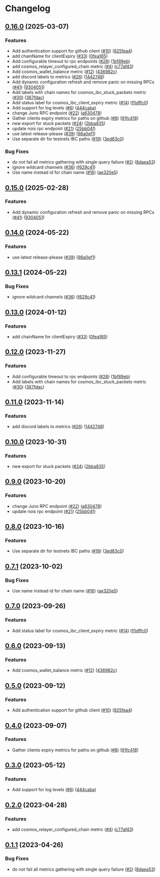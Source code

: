 # Changelog

## [0.16.0](https://github.com/archway-network/relayer_exporter/compare/v0.15.0...v0.16.0) (2025-03-07)


### Features

* Add authentication support for github client ([#10](https://github.com/archway-network/relayer_exporter/issues/10)) ([825fea4](https://github.com/archway-network/relayer_exporter/commit/825fea4ceb1654b02228f7403724d8db46e9a1a1))
* add chainName for clientExpiry ([#33](https://github.com/archway-network/relayer_exporter/issues/33)) ([0fea165](https://github.com/archway-network/relayer_exporter/commit/0fea1656a18ef27602938a42419ef69e641482d1))
* Add configurable timeout to rpc endpoints ([#28](https://github.com/archway-network/relayer_exporter/issues/28)) ([1bf89eb](https://github.com/archway-network/relayer_exporter/commit/1bf89eb0309d41d23cc355448f77144d876ec34d))
* add cosmos_relayer_configured_chain metric ([#4](https://github.com/archway-network/relayer_exporter/issues/4)) ([c77af43](https://github.com/archway-network/relayer_exporter/commit/c77af4369c3b5911681dfff54e9593ef6fd94548))
* Add cosmos_wallet_balance metric ([#12](https://github.com/archway-network/relayer_exporter/issues/12)) ([436982c](https://github.com/archway-network/relayer_exporter/commit/436982c5f83a97f73c3e4b6700f97bee68e5c2d6))
* add discord labels to metrics ([#26](https://github.com/archway-network/relayer_exporter/issues/26)) ([1442748](https://github.com/archway-network/relayer_exporter/commit/14427484b9bde6dcfcddcde8268622bf1fc6a443))
* Add dynamic configuration refresh and remove panic on missing RPCs ([#41](https://github.com/archway-network/relayer_exporter/issues/41)) ([9304051](https://github.com/archway-network/relayer_exporter/commit/93040513ff86fc0a4f5c929eee190634ff31a245))
* Add labels with chain names for cosmos_ibc_stuck_packets metric ([#30](https://github.com/archway-network/relayer_exporter/issues/30)) ([367fdac](https://github.com/archway-network/relayer_exporter/commit/367fdac3f8c0111181be67d6e68324f6dd923464))
* Add status label for cosmos_ibc_client_expiry metric ([#14](https://github.com/archway-network/relayer_exporter/issues/14)) ([f0dffc0](https://github.com/archway-network/relayer_exporter/commit/f0dffc0e3fd001a107ada8ed4f478ad3d29bf701))
* Add support for log levels ([#6](https://github.com/archway-network/relayer_exporter/issues/6)) ([444caba](https://github.com/archway-network/relayer_exporter/commit/444caba6f2526203ea27d543f5123a297e3175a7))
* change Juno RPC endpoint ([#22](https://github.com/archway-network/relayer_exporter/issues/22)) ([a630478](https://github.com/archway-network/relayer_exporter/commit/a63047843dbee597f59bb1234b194c3382eb8f6f))
* Gather clients expiry metrics for paths on github ([#8](https://github.com/archway-network/relayer_exporter/issues/8)) ([91fc418](https://github.com/archway-network/relayer_exporter/commit/91fc418769041b6865677f049e48f021738e0329))
* new export for stuck packets ([#24](https://github.com/archway-network/relayer_exporter/issues/24)) ([2bba835](https://github.com/archway-network/relayer_exporter/commit/2bba8359f4488b86230b3c9194fd2cb6011e347e))
* update nois rpc endpoint ([#21](https://github.com/archway-network/relayer_exporter/issues/21)) ([25bb04f](https://github.com/archway-network/relayer_exporter/commit/25bb04f1f43321792d304b7eef0bf4b79ed411d0))
* use latest release-please ([#39](https://github.com/archway-network/relayer_exporter/issues/39)) ([98a0ef1](https://github.com/archway-network/relayer_exporter/commit/98a0ef1b5d6f3a5f9a7a5d103a49ec78e326c785))
* Use separate dir for testnets IBC paths ([#19](https://github.com/archway-network/relayer_exporter/issues/19)) ([3ed83c0](https://github.com/archway-network/relayer_exporter/commit/3ed83c03836df28c90889478f068d7be3ae359d5))


### Bug Fixes

* do not fail all metrics gathering with single query failure ([#2](https://github.com/archway-network/relayer_exporter/issues/2)) ([8daea53](https://github.com/archway-network/relayer_exporter/commit/8daea535dfff140f607ccdb7dce668c4bfaebc59))
* ignore wildcard channels ([#36](https://github.com/archway-network/relayer_exporter/issues/36)) ([f629c41](https://github.com/archway-network/relayer_exporter/commit/f629c41e94ce72e3b9b8f7b752b2a58638de0269))
* Use name instead id for chain name ([#16](https://github.com/archway-network/relayer_exporter/issues/16)) ([ae320e5](https://github.com/archway-network/relayer_exporter/commit/ae320e5a612f14a1ded2f03247a60e9931a40069))

## [0.15.0](https://github.com/archway-network/relayer_exporter/compare/v0.14.0...v0.15.0) (2025-02-28)


### Features

* Add dynamic configuration refresh and remove panic on missing RPCs ([#41](https://github.com/archway-network/relayer_exporter/issues/41)) ([9304051](https://github.com/archway-network/relayer_exporter/commit/93040513ff86fc0a4f5c929eee190634ff31a245))

## [0.14.0](https://github.com/archway-network/relayer_exporter/compare/v0.13.1...v0.14.0) (2024-05-22)


### Features

* use latest release-please ([#39](https://github.com/archway-network/relayer_exporter/issues/39)) ([98a0ef1](https://github.com/archway-network/relayer_exporter/commit/98a0ef1b5d6f3a5f9a7a5d103a49ec78e326c785))

## [0.13.1](https://github.com/archway-network/relayer_exporter/compare/v0.13.0...v0.13.1) (2024-05-22)


### Bug Fixes

* ignore wildcard channels ([#36](https://github.com/archway-network/relayer_exporter/issues/36)) ([f629c41](https://github.com/archway-network/relayer_exporter/commit/f629c41e94ce72e3b9b8f7b752b2a58638de0269))

## [0.13.0](https://github.com/archway-network/relayer_exporter/compare/v0.12.0...v0.13.0) (2024-01-12)


### Features

* add chainName for clientExpiry ([#33](https://github.com/archway-network/relayer_exporter/issues/33)) ([0fea165](https://github.com/archway-network/relayer_exporter/commit/0fea1656a18ef27602938a42419ef69e641482d1))

## [0.12.0](https://github.com/archway-network/relayer_exporter/compare/v0.11.0...v0.12.0) (2023-11-27)


### Features

* Add configurable timeout to rpc endpoints ([#28](https://github.com/archway-network/relayer_exporter/issues/28)) ([1bf89eb](https://github.com/archway-network/relayer_exporter/commit/1bf89eb0309d41d23cc355448f77144d876ec34d))
* Add labels with chain names for cosmos_ibc_stuck_packets metric ([#30](https://github.com/archway-network/relayer_exporter/issues/30)) ([367fdac](https://github.com/archway-network/relayer_exporter/commit/367fdac3f8c0111181be67d6e68324f6dd923464))

## [0.11.0](https://github.com/archway-network/relayer_exporter/compare/v0.10.0...v0.11.0) (2023-11-14)


### Features

* add discord labels to metrics ([#26](https://github.com/archway-network/relayer_exporter/issues/26)) ([1442748](https://github.com/archway-network/relayer_exporter/commit/14427484b9bde6dcfcddcde8268622bf1fc6a443))

## [0.10.0](https://github.com/archway-network/relayer_exporter/compare/v0.9.0...v0.10.0) (2023-10-31)


### Features

* new export for stuck packets ([#24](https://github.com/archway-network/relayer_exporter/issues/24)) ([2bba835](https://github.com/archway-network/relayer_exporter/commit/2bba8359f4488b86230b3c9194fd2cb6011e347e))

## [0.9.0](https://github.com/archway-network/relayer_exporter/compare/v0.8.0...v0.9.0) (2023-10-20)


### Features

* change Juno RPC endpoint ([#22](https://github.com/archway-network/relayer_exporter/issues/22)) ([a630478](https://github.com/archway-network/relayer_exporter/commit/a63047843dbee597f59bb1234b194c3382eb8f6f))
* update nois rpc endpoint ([#21](https://github.com/archway-network/relayer_exporter/issues/21)) ([25bb04f](https://github.com/archway-network/relayer_exporter/commit/25bb04f1f43321792d304b7eef0bf4b79ed411d0))

## [0.8.0](https://github.com/archway-network/relayer_exporter/compare/v0.7.1...v0.8.0) (2023-10-16)


### Features

* Use separate dir for testnets IBC paths ([#19](https://github.com/archway-network/relayer_exporter/issues/19)) ([3ed83c0](https://github.com/archway-network/relayer_exporter/commit/3ed83c03836df28c90889478f068d7be3ae359d5))

## [0.7.1](https://github.com/archway-network/relayer_exporter/compare/v0.7.0...v0.7.1) (2023-10-02)


### Bug Fixes

* Use name instead id for chain name ([#16](https://github.com/archway-network/relayer_exporter/issues/16)) ([ae320e5](https://github.com/archway-network/relayer_exporter/commit/ae320e5a612f14a1ded2f03247a60e9931a40069))

## [0.7.0](https://github.com/archway-network/relayer_exporter/compare/v0.6.0...v0.7.0) (2023-09-26)


### Features

* Add status label for cosmos_ibc_client_expiry metric ([#14](https://github.com/archway-network/relayer_exporter/issues/14)) ([f0dffc0](https://github.com/archway-network/relayer_exporter/commit/f0dffc0e3fd001a107ada8ed4f478ad3d29bf701))

## [0.6.0](https://github.com/archway-network/relayer_exporter/compare/v0.5.0...v0.6.0) (2023-09-13)


### Features

* Add cosmos_wallet_balance metric ([#12](https://github.com/archway-network/relayer_exporter/issues/12)) ([436982c](https://github.com/archway-network/relayer_exporter/commit/436982c5f83a97f73c3e4b6700f97bee68e5c2d6))

## [0.5.0](https://github.com/archway-network/relayer_exporter/compare/v0.4.0...v0.5.0) (2023-09-12)


### Features

* Add authentication support for github client ([#10](https://github.com/archway-network/relayer_exporter/issues/10)) ([825fea4](https://github.com/archway-network/relayer_exporter/commit/825fea4ceb1654b02228f7403724d8db46e9a1a1))

## [0.4.0](https://github.com/archway-network/relayer_exporter/compare/v0.3.0...v0.4.0) (2023-09-07)


### Features

* Gather clients expiry metrics for paths on github ([#8](https://github.com/archway-network/relayer_exporter/issues/8)) ([91fc418](https://github.com/archway-network/relayer_exporter/commit/91fc418769041b6865677f049e48f021738e0329))

## [0.3.0](https://github.com/archway-network/relayer_exporter/compare/v0.2.0...v0.3.0) (2023-05-12)


### Features

* Add support for log levels ([#6](https://github.com/archway-network/relayer_exporter/issues/6)) ([444caba](https://github.com/archway-network/relayer_exporter/commit/444caba6f2526203ea27d543f5123a297e3175a7))

## [0.2.0](https://github.com/archway-network/relayer_exporter/compare/v0.1.1...v0.2.0) (2023-04-28)


### Features

* add cosmos_relayer_configured_chain metric ([#4](https://github.com/archway-network/relayer_exporter/issues/4)) ([c77af43](https://github.com/archway-network/relayer_exporter/commit/c77af4369c3b5911681dfff54e9593ef6fd94548))

## [0.1.1](https://github.com/archway-network/relayer_exporter/compare/v0.1.0...v0.1.1) (2023-04-26)


### Bug Fixes

* do not fail all metrics gathering with single query failure ([#2](https://github.com/archway-network/relayer_exporter/issues/2)) ([8daea53](https://github.com/archway-network/relayer_exporter/commit/8daea535dfff140f607ccdb7dce668c4bfaebc59))
